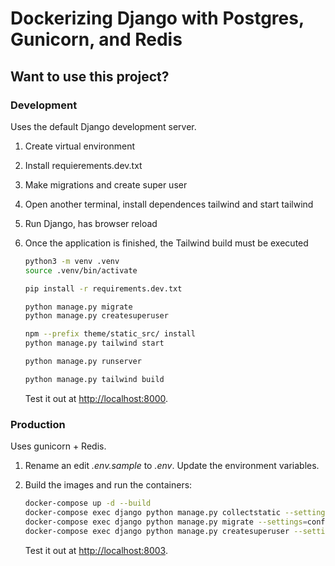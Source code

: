 # Dockerizing Django with Postgres, Gunicorn, and Redis

## Want to use this project?

### Development

Uses the default Django development server.

1. Create virtual environment
2. Install requierements.dev.txt
3. Make migrations and create super user
4. Open another terminal, install dependences tailwind and start tailwind
5. Run Django, has browser reload
6. Once the application is finished, the Tailwind build must be executed

    ```sh
    python3 -m venv .venv
    source .venv/bin/activate

    pip install -r requirements.dev.txt

    python manage.py migrate
    python manage.py createsuperuser

    npm --prefix theme/static_src/ install
    python manage.py tailwind start

    python manage.py runserver

    python manage.py tailwind build

    ```

    Test it out at [http://localhost:8000](http://localhost:8000).

### Production

Uses gunicorn + Redis.

1. Rename an edit *.env.sample* to *.env*. Update the environment variables.
2. Build the images and run the containers:

    ```sh
    docker-compose up -d --build
    docker-compose exec django python manage.py collectstatic --settings=config.prod
    docker-compose exec django python manage.py migrate --settings=config.prod
    docker-compose exec django python manage.py createsuperuser --settings=config.prod
    ```

    Test it out at [http://localhost:8003](http://localhost:8003).
